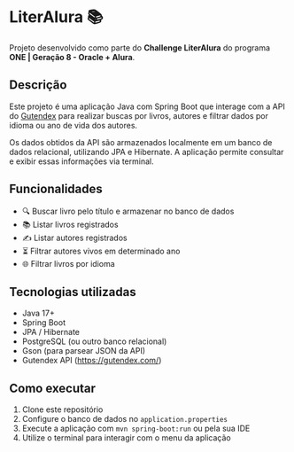 # LiterAlura 📚

Projeto desenvolvido como parte do **Challenge LiterAlura** do programa **ONE | Geração 8 - Oracle + Alura**.

## Descrição

Este projeto é uma aplicação Java com Spring Boot que interage com a API do [Gutendex](https://gutendex.com/) para realizar buscas por livros, autores e filtrar dados por idioma ou ano de vida dos autores.

Os dados obtidos da API são armazenados localmente em um banco de dados relacional, utilizando JPA e Hibernate. A aplicação permite consultar e exibir essas informações via terminal.

## Funcionalidades

- 🔍 Buscar livro pelo título e armazenar no banco de dados
- 📚 Listar livros registrados
- ✍️ Listar autores registrados
- ⏳ Filtrar autores vivos em determinado ano
- 🌐 Filtrar livros por idioma

## Tecnologias utilizadas

- Java 17+
- Spring Boot
- JPA / Hibernate
- PostgreSQL (ou outro banco relacional)
- Gson (para parsear JSON da API)
- Gutendex API (https://gutendex.com/)

## Como executar

1. Clone este repositório
2. Configure o banco de dados no `application.properties`
3. Execute a aplicação com `mvn spring-boot:run` ou pela sua IDE
4. Utilize o terminal para interagir com o menu da aplicação
